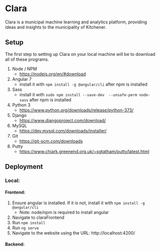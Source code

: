 # Clara
Clara is a municipal machine learning and analytics platform,  providing ideas and insights to the municipality of Kitchener.

## Setup ##
The first step to setting up Clara on your local machine will be to download all of these programs. 
1. Node / NPM
   - https://nodejs.org/en/#download
2. Angular 7
   - install it with `npm install -g @angular/cli` after npm is installed
3. Sass
   - install it with `sudo npm install --save-dev  --unsafe-perm node-sass` after npm is installed
4. Python 3
   - https://www.python.org/downloads/release/python-373/
5. Django
   - https://www.djangoproject.com/download/
6. MySQL
   - https://dev.mysql.com/downloads/installer/
7. Git
   - https://git-scm.com/downloads
8. Putty
   - https://www.chiark.greenend.org.uk/~sgtatham/putty/latest.html

## Deployment ##
### Local: ###
#### Frontend: ####
1. Ensure angular is installed. If it is not, install it with `npm install -g @angular/cli`
   - Note: node/npm is required to install angular
2. Navigate to claraFrontend
3. Run `npm install`
4. Run `ng serve`
5. Navigate to the website using the URL: http://localhost:4200/

#### Backend: ####
